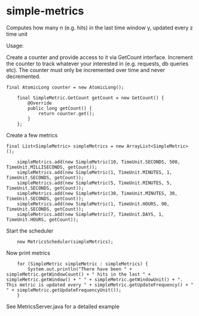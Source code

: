 simple-metrics
==============

Computes how many n (e.g. hits) in the last time window y, updated every z time unit

Usage:

Create a counter and provide access to it via GetCount interface. Increment the counter to track whatever your
interested in (e.g. requests, db queries etc). The counter must only be incremented over time and never decremented.

    final AtomicLong counter = new AtomicLong();

		final SimpleMetric.GetCount getCount = new GetCount() {
			@Override
			public long getCount() {
				return counter.get();
			}
		};
		
		
Create a few metrics

    final List<SimpleMetric> simpleMetrics = new ArrayList<SimpleMetric>();

		simpleMetrics.add(new SimpleMetric(10, TimeUnit.SECONDS, 500, TimeUnit.MILLISECONDS, getCount));
		simpleMetrics.add(new SimpleMetric(1, TimeUnit.MINUTES, 1, TimeUnit.SECONDS, getCount));
		simpleMetrics.add(new SimpleMetric(5, TimeUnit.MINUTES, 5, TimeUnit.SECONDS, getCount));
		simpleMetrics.add(new SimpleMetric(30, TimeUnit.MINUTES, 30, TimeUnit.SECONDS, getCount));
		simpleMetrics.add(new SimpleMetric(1, TimeUnit.HOURS, 90, TimeUnit.SECONDS, getCount));
		simpleMetrics.add(new SimpleMetric(7, TimeUnit.DAYS, 1, TimeUnit.HOURS, getCount));
		
Start the scheduler

		new MetricsScheduler(simpleMetrics);
		
		
Now print metrics

		for (SimpleMetric simpleMetric : simpleMetrics) {    				
			System.out.println("There have been " + simpleMetric.getWindowCount() + " hits in the last " + simpleMetric.getWindow() + " " + simpleMetric.getWindowUnit() + ". This metric is updated every " + simpleMetric.getUpdateFrequency() + " " + simpleMetric.getUpdateFrequencyUnit());
		}
		
		
See MetricsServer.java for a detailed example
